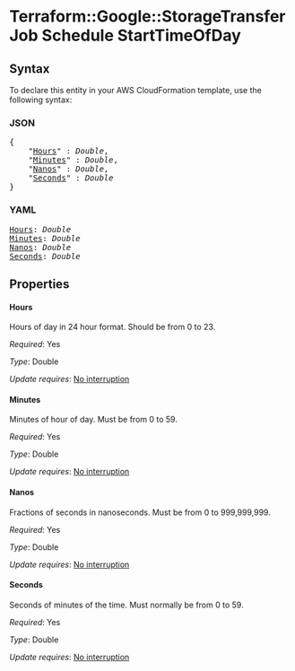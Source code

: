 # Terraform::Google::StorageTransferJob Schedule StartTimeOfDay

## Syntax

To declare this entity in your AWS CloudFormation template, use the following syntax:

### JSON

<pre>
{
    "<a href="#hours" title="Hours">Hours</a>" : <i>Double</i>,
    "<a href="#minutes" title="Minutes">Minutes</a>" : <i>Double</i>,
    "<a href="#nanos" title="Nanos">Nanos</a>" : <i>Double</i>,
    "<a href="#seconds" title="Seconds">Seconds</a>" : <i>Double</i>
}
</pre>

### YAML

<pre>
<a href="#hours" title="Hours">Hours</a>: <i>Double</i>
<a href="#minutes" title="Minutes">Minutes</a>: <i>Double</i>
<a href="#nanos" title="Nanos">Nanos</a>: <i>Double</i>
<a href="#seconds" title="Seconds">Seconds</a>: <i>Double</i>
</pre>

## Properties

#### Hours

Hours of day in 24 hour format. Should be from 0 to 23.

_Required_: Yes

_Type_: Double

_Update requires_: [No interruption](https://docs.aws.amazon.com/AWSCloudFormation/latest/UserGuide/using-cfn-updating-stacks-update-behaviors.html#update-no-interrupt)

#### Minutes

Minutes of hour of day. Must be from 0 to 59.

_Required_: Yes

_Type_: Double

_Update requires_: [No interruption](https://docs.aws.amazon.com/AWSCloudFormation/latest/UserGuide/using-cfn-updating-stacks-update-behaviors.html#update-no-interrupt)

#### Nanos

Fractions of seconds in nanoseconds. Must be from 0 to 999,999,999.

_Required_: Yes

_Type_: Double

_Update requires_: [No interruption](https://docs.aws.amazon.com/AWSCloudFormation/latest/UserGuide/using-cfn-updating-stacks-update-behaviors.html#update-no-interrupt)

#### Seconds

Seconds of minutes of the time. Must normally be from 0 to 59.

_Required_: Yes

_Type_: Double

_Update requires_: [No interruption](https://docs.aws.amazon.com/AWSCloudFormation/latest/UserGuide/using-cfn-updating-stacks-update-behaviors.html#update-no-interrupt)

